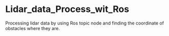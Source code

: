 # Lidar_data_Process_wit_Ros
Processing lidar data by using Ros topic node and finding the coordinate of obstacles where they are.
